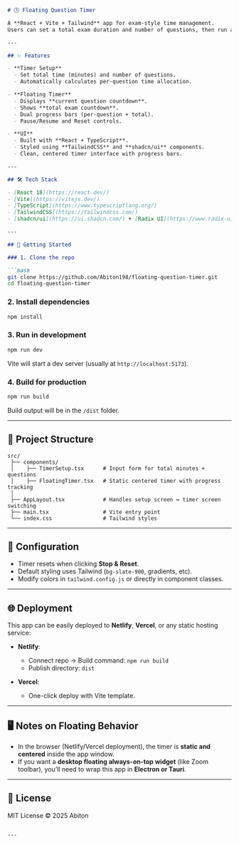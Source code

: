 

````markdown
# 🕒 Floating Question Timer

A **React + Vite + Tailwind** app for exam-style time management.  
Users can set a total exam duration and number of questions, then run a **floating timer** that tracks both **per-question time** and **overall progress**.

---

## ✨ Features

- **Timer Setup**
  - Set total time (minutes) and number of questions.
  - Automatically calculates per-question time allocation.

- **Floating Timer**
  - Displays **current question countdown**.
  - Shows **total exam countdown**.
  - Dual progress bars (per-question + total).
  - Pause/Resume and Reset controls.

- **UI**
  - Built with **React + TypeScript**.
  - Styled using **TailwindCSS** and **shadcn/ui** components.
  - Clean, centered timer interface with progress bars.

---

## 🛠️ Tech Stack

- [React 18](https://react.dev/)
- [Vite](https://vitejs.dev/)
- [TypeScript](https://www.typescriptlang.org/)
- [TailwindCSS](https://tailwindcss.com/)
- [shadcn/ui](https://ui.shadcn.com/) + [Radix UI](https://www.radix-ui.com/)

---

## 🚀 Getting Started

### 1. Clone the repo

```bash
git clone https://github.com/Abiton198/floating-question-timer.git
cd floating-question-timer
````

### 2. Install dependencies

```bash
npm install
```

### 3. Run in development

```bash
npm run dev
```

Vite will start a dev server (usually at `http://localhost:5173`).

### 4. Build for production

```bash
npm run build
```

Build output will be in the `/dist` folder.

---

## 📂 Project Structure

```
src/
 ├── components/
 │    ├── TimerSetup.tsx      # Input form for total minutes + questions
 │    ├── FloatingTimer.tsx   # Static centered timer with progress tracking
 │
 ├── AppLayout.tsx            # Handles setup screen ↔ timer screen switching
 ├── main.tsx                 # Vite entry point
 └── index.css                # Tailwind styles
```

---

## 🔧 Configuration

* Timer resets when clicking **Stop & Reset**.
* Default styling uses Tailwind (`bg-slate-900`, gradients, etc).
* Modify colors in `tailwind.config.js` or directly in component classes.

---

## 🌐 Deployment

This app can be easily deployed to **Netlify**, **Vercel**, or any static hosting service:

* **Netlify**:

  * Connect repo → Build command: `npm run build`
  * Publish directory: `dist`

* **Vercel**:

  * One-click deploy with Vite template.

---

## 🖥️ Notes on Floating Behavior

* In the browser (Netlify/Vercel deployment), the timer is **static and centered** inside the app window.
* If you want a **desktop floating always-on-top widget** (like Zoom toolbar), you’ll need to wrap this app in **Electron or Tauri**.

---

## 📜 License

MIT License © 2025 Abiton

```

---
